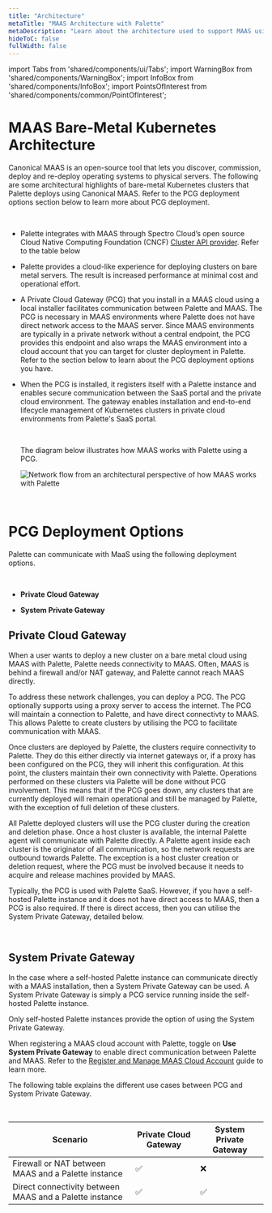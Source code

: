 ```yaml
---
title: "Architecture"
metaTitle: "MAAS Architecture with Palette"
metaDescription: "Learn about the architecture used to support MAAS using Palette"
hideToC: false
fullWidth: false
---
```


import Tabs from 'shared/components/ui/Tabs';
import WarningBox from 'shared/components/WarningBox';
import InfoBox from 'shared/components/InfoBox';
import PointsOfInterest from 'shared/components/common/PointOfInterest';

# MAAS Bare-Metal Kubernetes Architecture

Canonical MAAS is an open-source tool that lets you discover, commission, deploy and re-deploy operating systems to physical servers. The following are some architectural highlights of bare-metal Kubernetes clusters that Palette deploys using Canonical MAAS. Refer to the PCG deployment options section below to learn more about PCG deployment.

<br />

- Palette integrates with MAAS through Spectro Cloud’s open source Cloud Native Computing Foundation (CNCF) [Cluster API provider](https://github.com/spectrocloud/cluster-api-provider-maas).
Refer to the table below


- Palette provides a cloud-like experience for deploying clusters on bare metal servers. The result is increased performance at minimal cost and operational effort.


- A Private Cloud Gateway (PCG) that you install in a MAAS cloud using a local installer facilitates communication between Palette and MAAS. The PCG is necessary in MAAS environments where Palette does not have direct network access to the MAAS server. Since MAAS environments are typically in a private network without a central endpoint, the PCG provides this endpoint and also wraps the MAAS environment into a cloud account that you can target for cluster deployment in Palette. Refer to the section below to learn about the PCG deployment options you have. 


- When the PCG is installed, it registers itself with a Palette instance and enables secure communication between the SaaS portal and the private cloud environment. The gateway enables installation and end-to-end lifecycle management of Kubernetes clusters in private cloud environments from Palette's SaaS portal.


  <br />

  The diagram below illustrates how MAAS works with Palette using a PCG.

  ![Network flow from an architectural perspective of how MAAS works with Palette](/maas_cluster_architecture.png)

  <br />

# PCG Deployment Options

Palette can communicate with MaaS using the following deployment options.

<br />


- **Private Cloud Gateway**


- **System Private Gateway**

## Private Cloud Gateway

When a user wants to deploy a new cluster on a bare metal cloud using MAAS with Palette, Palette needs connectivity to MAAS. Often, MAAS is behind a firewall and/or NAT gateway, and Palette cannot reach MAAS directly. 

To address these network challenges, you can deploy a PCG. The PCG optionally supports using a proxy server to access the internet. The PCG will maintain a connection to Palette, and have direct connectivty to MAAS. This allows Palette to create clusters by utilising the PCG to facilitate communication with MAAS.

Once clusters are deployed by Palette, the clusters require connectivity to Palette. They do this either directly via internet gateways or, if a proxy has been configured on the PCG, they will inherit this configuration. At this point, the clusters maintain their own connectivity with Palette. Operations performed on these clusters via Palette will be done without PCG involvement. This means that if the PCG goes down, any clusters that are currently deployed will remain operational and still be managed by Palette, with the exception of full deletion of these clusters.

All Palette deployed clusters will use the PCG cluster during the creation and deletion phase. Once a host cluster is available, the internal Palette agent will communicate with Palette directly. A Palette agent inside each cluster is the originator of all communication, so the network requests are outbound towards Palette. The exception is a host cluster creation or deletion request, where the PCG must be involved because it needs to acquire and release machines provided by MAAS.

Typically, the PCG is used with Palette SaaS. However, if you have a self-hosted Palette instance and it does not have direct access to MAAS, then a PCG is also required. If there is direct access, then you can utilise the System Private Gateway, detailed below.

  <br />


## System Private Gateway

In the case where a self-hosted Palette instance can communicate directly with a MAAS installation, then a System Private Gateway can be used. A System Private Gateway is simply a PCG service running inside the self-hosted Palette instance. 

Only self-hosted Palette instances provide the option of using the System Private Gateway.

When registering a MAAS cloud account with Palette, toggle on **Use System Private Gateway** to enable direct communication between Palette and MAAS. Refer to the [Register and Manage MAAS Cloud Account](/clusters/data-center/maas/register-manage-maas-cloud-accounts) guide to learn more.

The following table explains the different use cases between PCG and System Private Gateway. 

<br />

| Scenario | Private Cloud Gateway | System Private Gateway |
|-----------|----|----------------|
| Firewall or NAT between MAAS and a Palette instance | ✅ | ❌ |
| Direct connectivity between MAAS and a Palette instance | ✅ | ✅ |


<br />
